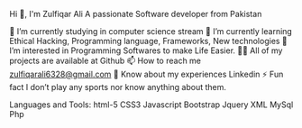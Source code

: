 Hi 👋, I'm Zulfiqar Ali
A passionate Software developer from Pakistan

🔭 I’m currently studying in computer science stream
🌱 I’m currently learning Ethical Hacking, Programming language, Frameworks, New technologies
👀 I’m interested in Programming Softwares to make Life Easier.
👨‍💻 All of my projects are available at Github
📫 How to reach me zulfiqarali6328@gmail.com
📄 Know about my experiences Linkedin
⚡ Fun fact I don’t play any sports nor know anything about them.

<!---
ZulfiqarAli6328/ZulfiqarAli6328 is a ✨ special ✨ repository because its `README.md` (this file) appears on your GitHub profile.
You can click the Preview link to take a look at your changes.
--->


Languages and Tools:
html-5 CSS3 Javascript Bootstrap Jquery XML MySql Php 
